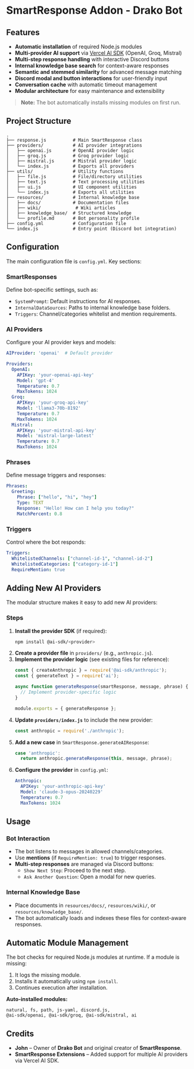 # SmartResponse Addon - Drako Bot

## Features
- **Automatic installation** of required Node.js modules
- **Multi-provider AI support** via [Vercel AI SDK](https://sdk.vercel.ai/docs/providers) (OpenAI, Groq, Mistral)
- **Multi-step response handling** with interactive Discord buttons
- **Internal knowledge base search** for context-aware responses
- **Semantic and stemmed similarity** for advanced message matching
- **Discord modal and button interactions** for user-friendly input
- **Conversation cache** with automatic timeout management
- **Modular architecture** for easy maintenance and extensibility

> **Note:** The bot automatically installs missing modules on first run.

## Project Structure
```
.
├── response.js          # Main SmartResponse class
├── providers/           # AI provider integrations
│   ├── openai.js        # OpenAI provider logic
│   ├── groq.js          # Groq provider logic
│   ├── mistral.js       # Mistral provider logic
│   └── index.js         # Exports all providers
├── utils/               # Utility functions
│   ├── file.js          # File/directory utilities
│   ├── text.js          # Text processing utilities
│   ├── ui.js            # UI component utilities
│   └── index.js         # Exports all utilities
├── resources/           # Internal knowledge base
│   ├── docs/            # Documentation files
│   ├── wiki/             # Wiki articles
│   ├── knowledge_base/  # Structured knowledge
│   └── profile.md       # Bot personality profile
├── config.yml           # Configuration file
└── index.js             # Entry point (Discord bot integration)
```

## Configuration
The main configuration file is `config.yml`. Key sections:

### **SmartResponses**
Define bot-specific settings, such as:
- `SystemPrompt`: Default instructions for AI responses.
- `InternalDataSources`: Paths to internal knowledge base folders.
- `Triggers`: Channel/categories whitelist and mention requirements.

### **AI Providers**
Configure your AI provider keys and models:
```yaml
AIProvider: 'openai'  # Default provider

Providers:
  OpenAI:
    APIKey: 'your-openai-api-key'
    Model: 'gpt-4'
    Temperature: 0.7
    MaxTokens: 1024
  Groq:
    APIKey: 'your-groq-api-key'
    Model: 'llama3-70b-8192'
    Temperature: 0.7
    MaxTokens: 1024
  Mistral:
    APIKey: 'your-mistral-api-key'
    Model: 'mistral-large-latest'
    Temperature: 0.7
    MaxTokens: 1024
```

### **Phrases**
Define message triggers and responses:
```yaml
Phrases:
  Greeting:
    Phrase: ["hello", "hi", "hey"]
    Type: TEXT
    Response: "Hello! How can I help you today?"
    MatchPercent: 0.8
```

### **Triggers**
Control where the bot responds:
```yaml
Triggers:
  WhitelistedChannels: ["channel-id-1", "channel-id-2"]
  WhitelistedCategories: ["category-id-1"]
  RequireMention: true
```

## Adding New AI Providers
The modular structure makes it easy to add new AI providers:

### **Steps**
1. **Install the provider SDK** (if required):
   ```bash
   npm install @ai-sdk/<provider>
   ```
2. **Create a provider file** in `providers/` (e.g., `anthropic.js`).
3. **Implement the provider logic** (see existing files for reference):
   ```javascript
   const { createAnthropic } = require('@ai-sdk/anthropic');
   const { generateText } = require('ai');

   async function generateResponse(smartResponse, message, phrase) {
     // Implement provider-specific logic
   }

   module.exports = { generateResponse };
   ```
4. **Update `providers/index.js`** to include the new provider:
   ```javascript
   const anthropic = require('./anthropic');
   ```
5. **Add a new case** in `SmartResponse.generateAIResponse`:
   ```javascript
   case 'anthropic':
     return anthropic.generateResponse(this, message, phrase);
   ```
6. **Configure the provider** in `config.yml`:
   ```yaml
   Anthropic:
     APIKey: 'your-anthropic-api-key'
     Model: 'claude-3-opus-20240229'
     Temperature: 0.7
     MaxTokens: 1024
   ```

## Usage
### **Bot Interaction**
- The bot listens to messages in allowed channels/categories.
- Use **mentions** (if `RequireMention: true`) to trigger responses.
- **Multi-step responses** are managed via Discord buttons:
  - `Show Next Step`: Proceed to the next step.
  - `Ask Another Question`: Open a modal for new queries.

### **Internal Knowledge Base**
- Place documents in `resources/docs/`, `resources/wiki/`, or `resources/knowledge_base/`.
- The bot automatically loads and indexes these files for context-aware responses.

## Automatic Module Management
The bot checks for required Node.js modules at runtime. If a module is missing:
1. It logs the missing module.
2. Installs it automatically using `npm install`.
3. Continues execution after installation.

**Auto-installed modules:**
```
natural, fs, path, js-yaml, discord.js,
@ai-sdk/openai, @ai-sdk/groq, @ai-sdk/mistral, ai
```

## Credits
- **John** – Owner of **Drako Bot** and original creator of **SmartResponse**.
- **SmartResponse Extensions** – Added support for multiple AI providers via Vercel AI SDK.
